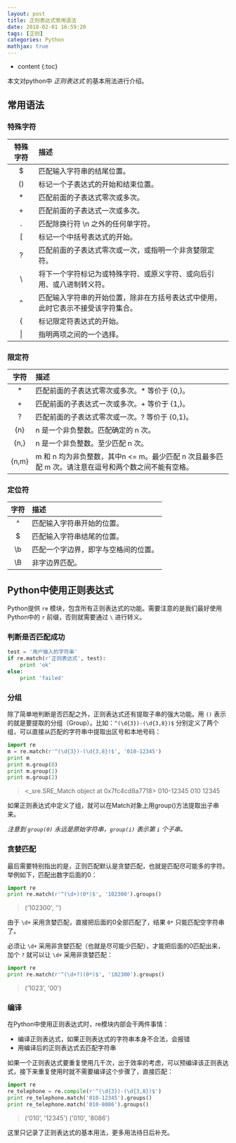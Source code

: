 ```yaml
---
layout: post
title: 正则表达式常用语法
date: 2018-02-01 16:59:20
tags: [正则]
categories: Python
mathjax: true
---
```


* content
{:toc}

本文对python中 *正则表达式* 的基本用法进行介绍。




## 常用语法

### 特殊字符

| 特殊字符 | 描述 |
| :------: | :------ |
| \$| 匹配输入字符串的结尾位置。|
| ()| 标记一个子表达式的开始和结束位置。|
| * | 匹配前面的子表达式零次或多次。|
| + | 匹配前面的子表达式一次或多次。|
| . | 匹配除换行符 \n 之外的任何单字符。|
| [ | 标记一个中括号表达式的开始。|
| ? | 匹配前面的子表达式零次或一次，或指明一个非贪婪限定符。|
| \ | 将下一个字符标记为或特殊字符、或原义字符、或向后引用、或八进制转义符。|
| ^ | 匹配输入字符串的开始位置，除非在方括号表达式中使用，此时它表示不接受该字符集合。|
| { | 标记限定符表达式的开始。|
| &#124; | 指明两项之间的一个选择。|

### 限定符

| 字符 | 描述 |
| :--: | :--- |
| * | 匹配前面的子表达式零次或多次。\* 等价于 {0,}。|
| + | 匹配前面的子表达式一次或多次。+ 等价于 {1,}。|
| ? | 匹配前面的子表达式零次或一次。? 等价于 {0,1}。|
| {n} |    n 是一个非负整数。匹配确定的 n 次。|
| {n,} | n 是一个非负整数。至少匹配 n 次。|
| {n,m} | m 和 n 均为非负整数，其中n <= m。最少匹配 n 次且最多匹配 m 次。请注意在逗号和两个数之间不能有空格。|


### 定位符

| 字符 | 描述 |
| :--: | :--- |
| ^ | 匹配输入字符串开始的位置。|
| $ | 匹配输入字符串结尾的位置。|
| \b| 匹配一个字边界，即字与空格间的位置。|
| \B| 非字边界匹配。|

## Python中使用正则表达式

Python提供 `re` 模块，包含所有正则表达式的功能。需要注意的是我们最好使用Python中的 `r` 前缀，否则就需要通过 `\` 进行转义。

### 判断是否匹配成功
```python
test = '用户输入的字符串'
if re.match(r'正则表达式', test):
    print 'ok'
else:
    print 'failed'
```

### 分组

除了简单地判断是否匹配之外，正则表达式还有提取子串的强大功能。用 `()` 表示的就是要提取的分组（Group）。比如：`^(\d{3})-(\d{3,8})$` 分别定义了两个组，可以直接从匹配的字符串中提取出区号和本地号码：
```python
import re
m = re.match(r'^(\d{3})-(\d{3,8})$', '010-12345')
print m
print m.group(0)
print m.group(1)
print m.group(2)
```
> <\_sre.SRE\_Match object at 0x7fc4cd8a7718>
> 010-12345
> 010
> 12345

如果正则表达式中定义了组，就可以在Match对象上用group()方法提取出子串来。

*注意到 `group(0)` 永远是原始字符串，`group(i)` 表示第 `i` 个子串。*

### 贪婪匹配

最后需要特别指出的是，正则匹配默认是贪婪匹配，也就是匹配尽可能多的字符。举例如下，匹配出数字后面的0：
```python
import re
print re.match(r'^(\d+)(0*)$', '102300').groups()
```
> ('102300', '')

由于 `\d+` 采用贪婪匹配，直接把后面的0全部匹配了，结果 `0*` 只能匹配空字符串了。

必须让 `\d+` 采用非贪婪匹配（也就是尽可能少匹配），才能把后面的0匹配出来，加个 `?` 就可以让 `\d+` 采用非贪婪匹配：
```python
import re
print re.match(r'^(\d+?)(0*)$', '102300').groups()
```
> ('1023', '00')

### 编译

在Python中使用正则表达式时，re模块内部会干两件事情：

* 编译正则表达式，如果正则表达式的字符串本身不合法，会报错
* 用编译后的正则表达式去匹配字符串

如果一个正则表达式要重复使用几千次，出于效率的考虑，可以预编译该正则表达式，接下来重复使用时就不需要编译这个步骤了，直接匹配：
```python
import re
re_telephone = re.compile(r'^(\d{3})-(\d{3,8})$')
print re_telephone.match('010-12345').groups()
print re_telephone.match('010-8086').groups()
```
> ('010', '12345')
> ('010', '8086')

这里只记录了正则表达式的基本用法，更多用法待日后补充。
